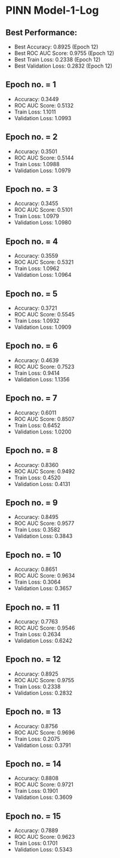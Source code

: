 # PINN Model-1-Log

## Best Performance:
- Best Accuracy: 0.8925 (Epoch 12)
- Best ROC AUC Score: 0.9755 (Epoch 12)
- Best Train Loss: 0.2338 (Epoch 12)
- Best Validation Loss: 0.2832 (Epoch 12)

## Epoch no. = 1
- Accuracy: 0.3449
- ROC AUC Score: 0.5132
- Train Loss: 1.1011
- Validation Loss: 1.0993

## Epoch no. = 2
- Accuracy: 0.3501
- ROC AUC Score: 0.5144
- Train Loss: 1.0988
- Validation Loss: 1.0979

## Epoch no. = 3
- Accuracy: 0.3455
- ROC AUC Score: 0.5101
- Train Loss: 1.0979
- Validation Loss: 1.0980

## Epoch no. = 4
- Accuracy: 0.3559
- ROC AUC Score: 0.5321
- Train Loss: 1.0962
- Validation Loss: 1.0964

## Epoch no. = 5
- Accuracy: 0.3721
- ROC AUC Score: 0.5545
- Train Loss: 1.0932
- Validation Loss: 1.0909

## Epoch no. = 6
- Accuracy: 0.4639
- ROC AUC Score: 0.7523
- Train Loss: 0.9414
- Validation Loss: 1.1356

## Epoch no. = 7
- Accuracy: 0.6011
- ROC AUC Score: 0.8507
- Train Loss: 0.6452
- Validation Loss: 1.0200

## Epoch no. = 8
- Accuracy: 0.8360
- ROC AUC Score: 0.9492
- Train Loss: 0.4520
- Validation Loss: 0.4131

## Epoch no. = 9
- Accuracy: 0.8495
- ROC AUC Score: 0.9577
- Train Loss: 0.3582
- Validation Loss: 0.3843

## Epoch no. = 10
- Accuracy: 0.8651
- ROC AUC Score: 0.9634
- Train Loss: 0.3064
- Validation Loss: 0.3657

## Epoch no. = 11
- Accuracy: 0.7763
- ROC AUC Score: 0.9546
- Train Loss: 0.2634
- Validation Loss: 0.6242

## Epoch no. = 12
- Accuracy: 0.8925
- ROC AUC Score: 0.9755
- Train Loss: 0.2338
- Validation Loss: 0.2832

## Epoch no. = 13
- Accuracy: 0.8756
- ROC AUC Score: 0.9696
- Train Loss: 0.2075
- Validation Loss: 0.3791

## Epoch no. = 14
- Accuracy: 0.8808
- ROC AUC Score: 0.9721
- Train Loss: 0.1901
- Validation Loss: 0.3609

## Epoch no. = 15
- Accuracy: 0.7889
- ROC AUC Score: 0.9623
- Train Loss: 0.1701
- Validation Loss: 0.5343
